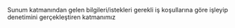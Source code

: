 ﻿Sunum katmanından gelen bilgileri/istekleri gerekli iş koşullarına göre işleyip denetimini gerçekleştiren katmanımız